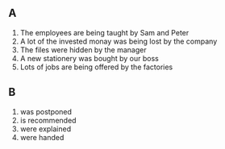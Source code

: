 ## A
1. The employees are being taught by Sam and Peter
2. A lot of the invested monay was being lost by the company
3. The files were hidden by the manager
4. A new stationery was bought by our boss
5. Lots of jobs are being offered by the factories
## B
1. was postponed
2. is recommended
3. were explained
4. were handed
